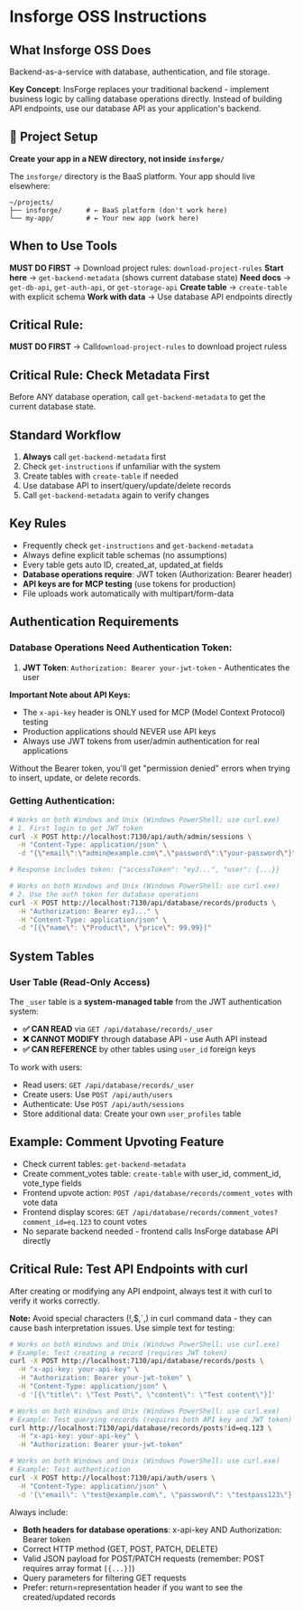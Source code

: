 # Insforge OSS Instructions

## What Insforge OSS Does

Backend-as-a-service with database, authentication, and file storage. 

**Key Concept**: InsForge replaces your traditional backend - implement business logic by calling database operations directly. Instead of building API endpoints, use our database API as your application's backend.

## 🚨 Project Setup

**Create your app in a NEW directory, not inside `insforge/`**

The `insforge/` directory is the BaaS platform. Your app should live elsewhere:
```
~/projects/
├── insforge/      # ← BaaS platform (don't work here)
└── my-app/        # ← Your new app (work here)
```

## When to Use Tools

**MUST DO FIRST** → Download project rules: `download-project-rules`
**Start here** → `get-backend-metadata` (shows current database state)
**Need docs** → `get-db-api`, `get-auth-api`, or `get-storage-api`
**Create table** → `create-table` with explicit schema
**Work with data** → Use database API endpoints directly

## Critical Rule: 
**MUST DO FIRST** → Call`download-project-rules` to download project ruless

## Critical Rule: Check Metadata First

Before ANY database operation, call `get-backend-metadata` to get the current database state.

## Standard Workflow

1. **Always** call `get-backend-metadata` first
2. Check `get-instructions` if unfamiliar with the system
3. Create tables with `create-table` if needed
4. Use database API to insert/query/update/delete records
5. Call `get-backend-metadata` again to verify changes

## Key Rules

- Frequently check `get-instructions` and `get-backend-metadata`
- Always define explicit table schemas (no assumptions)
- Every table gets auto ID, created_at, updated_at fields
- **Database operations require**: JWT token (Authorization: Bearer header)
- **API keys are for MCP testing** (use tokens for production)
- File uploads work automatically with multipart/form-data

## Authentication Requirements

### Database Operations Need Authentication Token:
1. **JWT Token**: `Authorization: Bearer your-jwt-token` - Authenticates the user

**Important Note about API Keys:**
- The `x-api-key` header is ONLY used for MCP (Model Context Protocol) testing
- Production applications should NEVER use API keys
- Always use JWT tokens from user/admin authentication for real applications

Without the Bearer token, you'll get "permission denied" errors when trying to insert, update, or delete records.

### Getting Authentication:
```bash
# Works on both Windows and Unix (Windows PowerShell: use curl.exe)
# 1. First login to get JWT token
curl -X POST http://localhost:7130/api/auth/admin/sessions \
  -H "Content-Type: application/json" \
  -d "{\"email\":\"admin@example.com\",\"password\":\"your-password\"}"

# Response includes token: {"accessToken": "eyJ...", "user": {...}}

# Works on both Windows and Unix (Windows PowerShell: use curl.exe)
# 2. Use the auth token for database operations
curl -X POST http://localhost:7130/api/database/records/products \
  -H "Authorization: Bearer eyJ..." \
  -H "Content-Type: application/json" \
  -d "[{\"name\": \"Product\", \"price\": 99.99}]"
```
## System Tables

### User Table (Read-Only Access)
The `_user` table is a **system-managed table** from the JWT authentication system:
- **✅ CAN READ** via `GET /api/database/records/_user`
- **❌ CANNOT MODIFY** through database API - use Auth API instead
- **✅ CAN REFERENCE** by other tables using `user_id` foreign keys

To work with users:
- Read users: `GET /api/database/records/_user`
- Create users: Use `POST /api/auth/users`
- Authenticate: Use `POST /api/auth/sessions`
- Store additional data: Create your own `user_profiles` table

## Example: Comment Upvoting Feature

- Check current tables: `get-backend-metadata`
- Create comment_votes table: `create-table` with user_id, comment_id, vote_type fields
- Frontend upvote action: `POST /api/database/records/comment_votes` with vote data
- Frontend display scores: `GET /api/database/records/comment_votes?comment_id=eq.123` to count votes
- No separate backend needed - frontend calls InsForge database API directly


## Critical Rule: Test API Endpoints with curl

After creating or modifying any API endpoint, always test it with curl to verify it works correctly.

**Note:** Avoid special characters (!,$,`,\) in curl command data - they can cause bash interpretation issues. Use simple text for testing:

```bash
# Works on both Windows and Unix (Windows PowerShell: use curl.exe)
# Example: Test creating a record (requires JWT token)
curl -X POST http://localhost:7130/api/database/records/posts \
  -H "x-api-key: your-api-key" \
  -H "Authorization: Bearer your-jwt-token" \
  -H "Content-Type: application/json" \
  -d '[{\"title\": \"Test Post\", \"content\": \"Test content\"}]'

# Works on both Windows and Unix (Windows PowerShell: use curl.exe)
# Example: Test querying records (requires both API key and JWT token)
curl http://localhost:7130/api/database/records/posts?id=eq.123 \
  -H "x-api-key: your-api-key" \
  -H "Authorization: Bearer your-jwt-token"

# Works on both Windows and Unix (Windows PowerShell: use curl.exe)
# Example: Test authentication
curl -X POST http://localhost:7130/api/auth/users \
  -H "Content-Type: application/json" \
  -d '{\"email\": \"test@example.com\", \"password\": \"testpass123\"}'
```

Always include:
- **Both headers for database operations**: x-api-key AND Authorization: Bearer token
- Correct HTTP method (GET, POST, PATCH, DELETE)
- Valid JSON payload for POST/PATCH requests (remember: POST requires array format `[{...}]`)
- Query parameters for filtering GET requests
- Prefer: return=representation header if you want to see the created/updated records